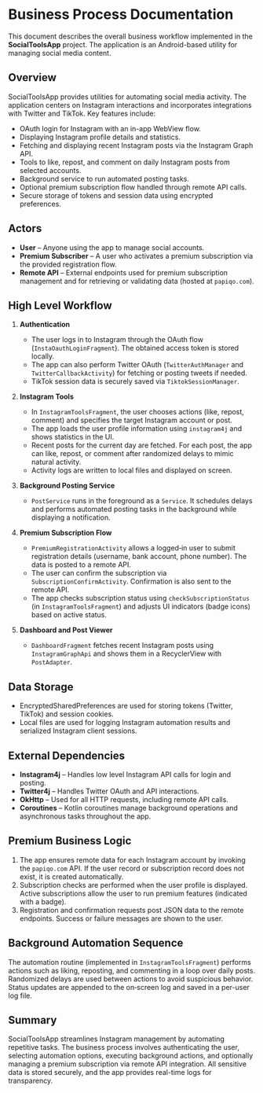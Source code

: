 # Business Process Documentation

This document describes the overall business workflow implemented in the **SocialToolsApp** project. The application is an Android-based utility for managing social media content.

## Overview

SocialToolsApp provides utilities for automating social media activity. The application centers on Instagram interactions and incorporates integrations with Twitter and TikTok. Key features include:

- OAuth login for Instagram with an in-app WebView flow.
- Displaying Instagram profile details and statistics.
- Fetching and displaying recent Instagram posts via the Instagram Graph API.
- Tools to like, repost, and comment on daily Instagram posts from selected accounts.
- Background service to run automated posting tasks.
- Optional premium subscription flow handled through remote API calls.
- Secure storage of tokens and session data using encrypted preferences.

## Actors

- **User** – Anyone using the app to manage social accounts.
- **Premium Subscriber** – A user who activates a premium subscription via the provided registration flow.
- **Remote API** – External endpoints used for premium subscription management and for retrieving or validating data (hosted at `papiqo.com`).

## High Level Workflow

1. **Authentication**
   - The user logs in to Instagram through the OAuth flow (`InstaOauthLoginFragment`). The obtained access token is stored locally.
   - The app can also perform Twitter OAuth (`TwitterAuthManager` and `TwitterCallbackActivity`) for fetching or posting tweets if needed.
   - TikTok session data is securely saved via `TiktokSessionManager`.

2. **Instagram Tools**
   - In `InstagramToolsFragment`, the user chooses actions (like, repost, comment) and specifies the target Instagram account or post.
   - The app loads the user profile information using `instagram4j` and shows statistics in the UI.
   - Recent posts for the current day are fetched. For each post, the app can like, repost, or comment after randomized delays to mimic natural activity.
   - Activity logs are written to local files and displayed on screen.

3. **Background Posting Service**
   - `PostService` runs in the foreground as a `Service`. It schedules delays and performs automated posting tasks in the background while displaying a notification.

4. **Premium Subscription Flow**
   - `PremiumRegistrationActivity` allows a logged‑in user to submit registration details (username, bank account, phone number). The data is posted to a remote API.
   - The user can confirm the subscription via `SubscriptionConfirmActivity`. Confirmation is also sent to the remote API.
   - The app checks subscription status using `checkSubscriptionStatus` (in `InstagramToolsFragment`) and adjusts UI indicators (badge icons) based on active status.

5. **Dashboard and Post Viewer**
   - `DashboardFragment` fetches recent Instagram posts using `InstagramGraphApi` and shows them in a RecyclerView with `PostAdapter`.

## Data Storage

- EncryptedSharedPreferences are used for storing tokens (Twitter, TikTok) and session cookies.
- Local files are used for logging Instagram automation results and serialized Instagram client sessions.

## External Dependencies

- **Instagram4j** – Handles low level Instagram API calls for login and posting.
- **Twitter4j** – Handles Twitter OAuth and API interactions.
- **OkHttp** – Used for all HTTP requests, including remote API calls.
- **Coroutines** – Kotlin coroutines manage background operations and asynchronous tasks throughout the app.

## Premium Business Logic

1. The app ensures remote data for each Instagram account by invoking the `papiqo.com` API. If the user record or subscription record does not exist, it is created automatically.
2. Subscription checks are performed when the user profile is displayed. Active subscriptions allow the user to run premium features (indicated with a badge).
3. Registration and confirmation requests post JSON data to the remote endpoints. Success or failure messages are shown to the user.

## Background Automation Sequence

The automation routine (implemented in `InstagramToolsFragment`) performs actions such as liking, reposting, and commenting in a loop over daily posts. Randomized delays are used between actions to avoid suspicious behavior. Status updates are appended to the on‑screen log and saved in a per-user log file.

## Summary

SocialToolsApp streamlines Instagram management by automating repetitive tasks. The business process involves authenticating the user, selecting automation options, executing background actions, and optionally managing a premium subscription via remote API integration. All sensitive data is stored securely, and the app provides real-time logs for transparency.

